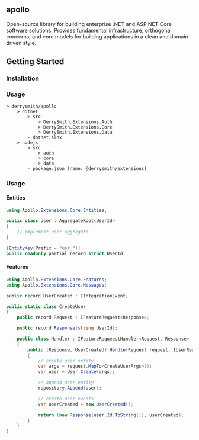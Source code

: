 ## apollo

<!-- badges -->

<!-- readme -->
Open-source library for building enterprise .NET and ASP.NET Core software solutions. Provides fundamental infrastructure,
orthogonal concerns, and core models for building applications in a clean and domain-driven style.

## Getting Started

### Installation

### Usage

```
> derrysmith/apollo
	> dotnet
		> src
			> DerrySmith.Extensions.Auth
			> DerrySmith.Extensions.Core
			> DerrySmith.Extensions.Data
		- dotnet.slnx
	> nodejs
		> src
			> auth
			> core
			> data
		- package.json (name: @derrysmith/extensions)
```

### Usage

#### Entities

```csharp
using Apollo.Extensions.Core.Entities;

public class User : AggregateRoot<UserId>
{
	// implement user aggregate
}

[EntityKey(Prefix = "usr_")]
public readonly partial record struct UserId;
```

#### Features

```csharp
using Apollo.Extensions.Core.Features;
using Apollo.Extensions.Core.Messages;

public record UserCreated : IIntegrationEvent;

public static class CreateUser
{
	public record Request : IFeatureRequest<Response>;

	public record Response(string UserId);

	public class Handler : IFeatureRequeestHandler<Request, Response>
	{
		public (Response, UserCreated) Handle(Request request, IUserRepository repository)
		{
			// create user entity
			var args = request.MapTo<CreateUserArgs>();
			var user = User.Create(args);

			// append user entity
			repository.Append(user);

			// create user events
			var userCreated = new UserCreated();

			return (new Response(user.Id.ToString()), userCreated);
		}
	}
}
```
